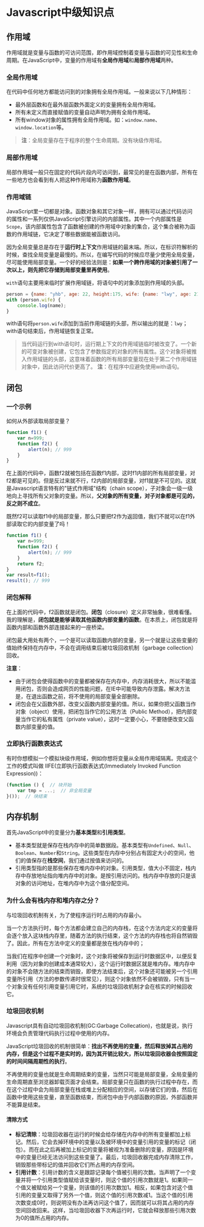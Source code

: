 # Javascript中级知识点

## 作用域

作用域就是变量与函数的可访问范围，即作用域控制着变量与函数的可见性和生命周期。在JavaScript中，变量的作用域有**全局作用域**和**局部作用域**两种。

### 全局作用域

在代码中任何地方都能访问到的对象拥有全局作用域。一般来说以下几种情形：

- 最外层函数和在最外层函数外面定义的变量拥有全局作用域。
- 所有未定义而直接赋值的变量自动声明为拥有全局作用域。
- 所有window对象的属性拥有全局作用域。如：`window.name`、`window.location`等。

> **注**：全局变量存在于程序的整个生命周期。没有块级作用域。

### 局部作用域

局部作用域一般只在固定的代码片段内可访问到，最常见的是在函数内部，所有在一些地方也会看到有人把这种作用域称为**函数作用域**。

### 作用域链

JavaScript里一切都是对象。函数对象和其它对象一样，拥有可以通过代码访问的属性和一系列仅供JavaScript引擎访问的内部属性。其中一个内部属性是`Scope`，该内部属性包含了函数被创建的作用域中对象的集合，这个集合被称为函数的作用域链，它决定了哪些数据能被函数访问。

因为全局变量总是存在于**运行时上下文**作用域链的最末端。所以，在标识符解析的时候，查找全局变量是最慢的。所以，在编写代码的时候应尽量少使用全局变量，尽可能使用局部变量。一个好的经验法则是：**如果一个跨作用域的对象被引用了一次以上，则先把它存储到局部变量里再使用**。

`with`语句主要用来临时扩展作用域链，将语句中的对象添加到作用域的头部。

```javascript
person = {name: "yhb", age: 22, height:175, wife: {name: "lwy", age: 21}};
with (person.wife) {
    console.log(name);
}
```

with语句将`person.wife`添加到当前作用域链的头部，所以输出的就是：`lwy`；with语句结束后，作用域链恢复正常。

> 当代码运行到with语句时，运行期上下文的作用域链临时被改变了。一个新的可变对象被创建，它包含了参数指定的对象的所有属性。这个对象将被推入作用域链的头部，这意味着函数的所有局部变量现在处于第二个作用域链对象中，因此访问代价更高了。
> **注**：在程序中应避免使用with语句。

## 闭包

### 一个示例

如何从外部读取局部变量？

```javascript
function f1() {
    var n=999;
    function f2() {
        alert(n); // 999
    }
}
```

在上面的代码中，函数f2就被包括在函数f1内部，这时f1内部的所有局部变量，对f2都是可见的。但是反过来就不行，f2内部的局部变量，对f1就是不可见的。这就是Javascript语言特有的"链式作用域"结构（chain scope），子对象会一级一级地向上寻找所有父对象的变量。所以，**父对象的所有变量，对子对象都是可见的，反之则不成立**。

既然f2可以读取f1中的局部变量，那么只要把f2作为返回值，我们不就可以在f1外部读取它的内部变量了吗！

```javascript
function f1() {
    var n=999;
    function f2() {
        alert(n); // 999
    }
    return f2;
}
var result=f1();
result(); // 999
```

### 闭包解释

在上面的代码中，f2函数就是闭包。**闭包**（closure）定义非常抽象，很难看懂。我的理解是，**闭包就是能够读取其他函数内部变量的函数**。在本质上，闭包就是将函数内部和函数外部连接起来的一座桥梁。

闭包最大用处有两个，一个是可以读取函数内部的变量，另一个就是让这些变量的值始终保持在内存中，不会在调用结束后被垃圾回收机制（garbage collection）回收。

**注意**：

- 由于闭包会使得函数中的变量都被保存在内存中，内存消耗很大，所以不能滥用闭包，否则会造成网页的性能问题，在IE中可能导致内存泄露。解决方法是，在退出函数之前，将不使用的局部变量全部删除。
- 闭包会在父函数外部，改变父函数内部变量的值。所以，如果你把父函数当作对象（object）使用，把闭包当作它的公用方法（Public Method），把内部变量当作它的私有属性（private value），这时一定要小心，不要随便改变父函数内部变量的值。

### 立即执行函数表达式

有时你想模拟一个模拟块级作用域，例如你想将变量从全局作用域隔离。完成这个工作的模式叫做 IIFE(立即执行函数表达式(Immediately Invoked Function Expression))：

```javascript
(function () {  // 块开始
    var tmp = ...;  // 非全局变量
}());  // 块结束
```

## 内存机制

首先JavaScript中的变量分为**基本类型**和**引用类型**。

- 基本类型就是保存在栈内存中的简单数据段。基本类型有`Undefined`、`Null`、`Boolean`、`Number`和`String`。这些类型在内存中分别占有固定大小的空间，他们的值保存在**栈空间**，我们通过按值来访问的。
- 引用类型指的是那些保存在堆内存中的对象。引用类型，值大小不固定，栈内存中存放地址指向堆内存中的对象。是按引用访问的。栈内存中存放的只是该对象的访问地址，在堆内存中为这个值分配空间。

### 为什么会有栈内存和堆内存之分？

与垃圾回收机制有关，为了使程序运行时占用的内存最小。

当一个方法执行时，每个方法都会建立自己的内存栈，在这个方法内定义的变量将会逐个放入这块栈内存里，随着方法的执行结束，这个方法的内存栈也将自然销毁了。因此，所有在方法中定义的变量都是放在栈内存中的；

当我们在程序中创建一个对象时，这个对象将被保存到运行时数据区中，以便反复利用（因为对象的创建成本通常较大），这个运行时数据区就是堆内存。堆内存中的对象不会随方法的结束而销毁，即使方法结束后，这个对象还可能被另一个引用变量所引用（方法的参数传递时很常见），则这个对象依然不会被销毁，只有当一个对象没有任何引用变量引用它时，系统的垃圾回收机制才会在核实的时候回收它。

### 垃圾回收机制

Javascript具有自动垃圾回收机制(GC:Garbage Collecation)，也就是说，执行环境会负责管理代码执行过程中使用的内存。

JavaScript垃圾回收的机制很简单：**找出不再使用的变量，然后释放掉其占用的内存，但是这个过程不是实时的，因为其开销比较大，所以垃圾回收器会按照固定的时间间隔周期性的执行**。

不再使用的变量也就是生命周期结束的变量，当然只可能是局部变量，全局变量的生命周期直至浏览器卸载页面才会结束。局部变量只在函数的执行过程中存在，而在这个过程中会为局部变量在栈或堆上分配相应的空间，以存储它们的值，然后在函数中使用这些变量，直至函数结束，而闭包中由于内部函数的原因，外部函数并不能算是结束。

#### 清除方式

- **标记清除**：垃圾回收器在运行的时候会给存储在内存中的所有变量都加上标记。然后，它会去掉环境中的变量以及被环境中的变量引用的变量的标记（闭包）。而在此之后再被加上标记的变量将被视为准备删除的变量，原因是环境中的变量已经无法访问到这些变量了。最后，垃圾回收器完成内存清除工作，销毁那些带标记的值并回收它们所占用的内存空间。
- **引用计数**：引用计数的含义是跟踪记录每个值被引用的次数。当声明了一个变量并将一个引用类型值赋给该变量时，则这个值的引用次数就是1。如果同一个值又被赋给另一个变量，则该值的引用次数加1。相反，如果包含对这个值引用的变量又取得了另外一个值，则这个值的引用次数减1。当这个值的引用次数变成0时，则说明没有办法再访问这个值了，因而就可以将其占用的内存空间回收回来。这样，当垃圾回收器下次再运行时，它就会释放那些引用次数为0的值所占用的内存。